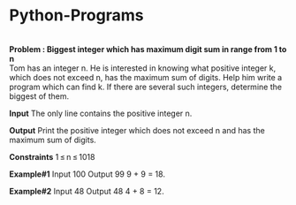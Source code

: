 # Python-Programs

<br><b>Problem : Biggest integer which has maximum digit sum in range from 1 to n</b></br>
Tom has an integer n.  He is interested in knowing what positive integer k, which does not exceed n, has the maximum sum of digits. Help him write a program which can find k. If there are several such integers, determine the biggest of them.

<b>Input</b>
The only line contains the positive integer n.

<b>Output</b>
Print the positive integer which does not exceed n and has the maximum sum of digits.

<b>Constraints</b>
1 ≤ n ≤ 1018

<b>Example#1</b>
Input
100
Output
99
9 + 9 = 18.

<b>Example#2</b>
Input
48
Output
48
4 + 8 = 12.
